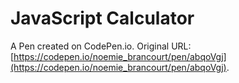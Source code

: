 # JavaScript Calculator

A Pen created on CodePen.io. Original URL: [https://codepen.io/noemie_brancourt/pen/abqoVgj](https://codepen.io/noemie_brancourt/pen/abqoVgj).

